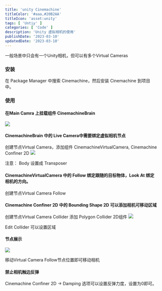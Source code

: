 ```yaml
---
title: 'unity Cinemachine'
titleColor: '#aaa,#20B2AA'
titleIcon: 'asset:unity'
tags: [ 'Untiy' ]
categories: [ 'Code' ]
description: 'Unity 虚拟相机的使用'
publishDate: '2023-03-10'
updatedDate: '2023-03-10'
---
```


一般场景中只会有一个Unity相机，但可以有多个Virtual Cameras    

### 安装
在 Package Manager 中搜索 Cinemachine，然后安装 Cinemachine 到项目中。

### 使用

#### 在Main Camra 上挂载组件 CinemachineBrain
![](https://cdn.jiangwei.zone/blog/20250418103034401.png)

#### CinemachineBrain 中的 Live Camera中需要绑定虚拟相机节点  

创建节点Virtual Camera，添加组件 CinemachineVirtualCamera, Cinemachine Confiner 2D
![](https://cdn.jiangwei.zone/blog/20250418103733789.png)

注意： Body 设置成 Transposer

#### CinemachineVirtualCamera 中的 Follow 绑定跟随的目标物体，Look At 绑定相机的方向。   

创建节点Virtual Camera Follow

#### Cinemachine Confiner 2D 中的 Bounding Shape 2D 可以添加相机可移动区域  

创建节点Virtual Camera Collider 添加 Polygon Collider 2D组件
![](https://cdn.jiangwei.zone/blog/20250418103539517.png)

Edit Collider 可以设置区域   

#### 节点展示
![](https://cdn.jiangwei.zone/blog/20250418104426689.png)

移动Virtual Camera Follow节点位置即可移动相机

#### 禁止相机触边反弹
Cinemachine Confiner 2D -> Damping 选项可以设置反弹力度，设置为0即可。
